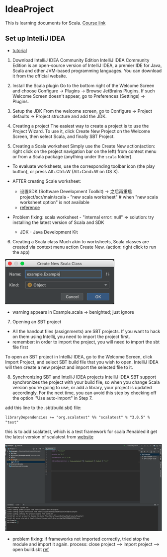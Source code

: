 # IdeaProject
This is learning documents for Scala.
[Course link](https://www.coursera.org/learn/progfun1/lecture/UzicG/tools-setup-for-mac-os-x)


## Set up IntelliJ IDEA
* [tutorial](https://www.coursera.org/learn/progfun1/supplement/VuJFf/intellij-idea-tutorial)

1. Download IntelliJ IDEA Community Edition
IntelliJ IDEA Community Edition is an open-source version of IntelliJ IDEA, a premier IDE for Java, Scala and other JVM-based programming languages. You can download it from the official website.

2. Install the Scala plugin
Go to the bottom right of the Welcome Screen and choose Configure → Plugins → Browse JetBrains Plugins. If such Welcome Screen doesn't appear, go to Preferences (Settings) → Plugins.

3. Setup the JDK
From the welcome screen, go to Configure → Project defaults → Project structure and add the JDK. 

4. Creating a project
The easiest way to create a project is to use the Project Wizard. To use it, click Create New Project on the Welcome Screen, then select Scala, and finally SBT Project.

5. Creating a Scala worksheet
Simply use the Create New action(action: right click on the project navigation bar on the left) from context menu or from a Scala package (anything under the `scala` folder).

* To evaluate worksheets, use the corresponding toolbar icon (the play button), or press Alt+Ctrl+W (Alt+Cmd+W on OS X).
* AFTER creating Scale worksheet:
  * 设置SDK (Software Development Toolkit) -> 之后再重启project/scr/main/scala - ”new scala worksheet"   # when "new scala worksheet option" is not available
  * [reference](https://stackoverflow.com/questions/36867112/how-to-get-the-option-to-create-a-new-scala-worksheet-in-intellij)
 
* Problem fixing:
scala worksheet - "internal error: null"
=> solution: try installing the latest version of Scala and SDK
  * JDK - Java Development Kit
  
6. Creating a Scala class
Much akin to worksheets, Scala classes are created via context menu action Create New.
(action: right click to run the app)

![build scala class](https://github.com/yuanlii/IdeaProject/blob/master/img/create_new_scala_class(object).png)

* warning appears in Example.scala -> benighted; just ignore

7. Opening an SBT project
* All the handout files (assignments) are SBT projects. If you want to hack on them using Intellij, you need to import the project first.
* remember: in order to import the project, you will need to import the sbt file first

To open an SBT project in IntelliJ IDEA, go to the Welcome Screen, click Import Project, and select SBT build file that you wish to open. IntelliJ IDEA will then create a new project and import the selected file to it.

8. Synchronizing SBT and IntelliJ IDEA projects
IntelliJ IDEA SBT support synchronizes the project with your build file, so when you change Scala version you're going to use, or add a library, your project is updated accordingly. For the next time, you can avoid this step by checking off the option ''Use auto-import" in Step 7.

add this line to the .sbt(build.sbt) file:
```
libraryDependencies += "org.scalatest" %% "scalatest" % "3.0.5" % "test"
```
this is to add scalatest, which is a test framework for scala #enabled it
get the latest version of scalatest from [website](http://www.scalatest.org/install)

![import framework](https://github.com/yuanlii/IdeaProject/blob/master/img/import_framework.png)

* problem fixing:
if frameworks not imported correctly, tried stop the module and import it again.
process: close project --> import project --> open build.sbt
[ref](https://stackoverflow.com/questions/24937328/intellij-idea-cannot-import-sbt-project)







